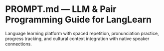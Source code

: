 # PROMPT.md — LLM & Pair Programming Guide for LangLearn

Language learning platform with spaced repetition, pronunciation practice, progress tracking, and cultural context integration with native speaker connections.
